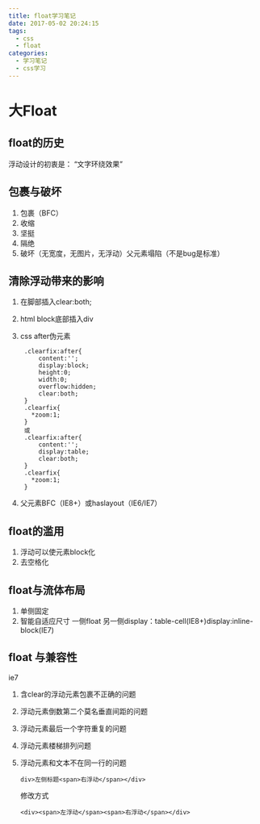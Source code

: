 ```yaml
---
title: float学习笔记
date: 2017-05-02 20:24:15
tags: 
  - css
  - float
categories:
  - 学习笔记
  - css学习
---
```

# 大Float

## float的历史

浮动设计的初衷是： “文字环绕效果”
<!-- more -->
## 包裹与破坏
1. 包裹（BFC）
  1. 收缩
  2. 坚挺
  3. 隔绝
2. 破坏（无宽度，无图片，无浮动）父元素塌陷（不是bug是标准）

## 清除浮动带来的影响
1. 在脚部插入clear:both;
  1. html block底部插入div
  2. css after伪元素
  
          .clearfix:after{
              content:'';
              display:block;
              height:0;
              width:0;
              overflow:hidden;
              clear:both;
          }
          .clearfix{
            *zoom:1;
          }
          或
          .clearfix:after{
              content:'';
              display:table;
              clear:both;
          }
          .clearfix{
            *zoom:1;
          }
      
2. 父元素BFC（IE8+）或haslayout（IE6/IE7）

## float的滥用
1. 浮动可以使元素block化
2. 去空格化

## float与流体布局
1. 单侧固定
2. 智能自适应尺寸
一侧float 另一侧display：table-cell(IE8+)display:inline-block(IE7)

## float 与兼容性
ie7
 1. 含clear的浮动元素包裹不正确的问题
 2. 浮动元素倒数第二个莫名垂直间距的问题
 3. 浮动元素最后一个字符重复的问题
 4. 浮动元素楼梯排列问题
 5. 浮动元素和文本不在同一行的问题
 
        div>左侧标题<span>右浮动</span></div>
        
    修改方式
    
        <div><span>左浮动</span><span>右浮动</span></div>

